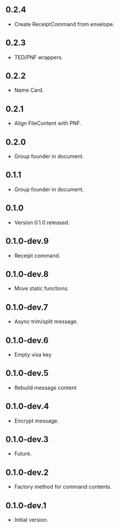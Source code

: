 ## 0.2.4

- Create ReceiptCommand from envelope.

## 0.2.3

- TED/PNF wrappers.

## 0.2.2

- Name Card.

## 0.2.1

- Align FileContent with PNF.

## 0.2.0

- Group founder in document.

## 0.1.1

- Group founder in document.

## 0.1.0

- Version 0.1.0 released.

## 0.1.0-dev.9

- Receipt command.

## 0.1.0-dev.8

- Move static functions.

## 0.1.0-dev.7

- Async trim/split message.

## 0.1.0-dev.6

- Empty visa key

## 0.1.0-dev.5

- Rebuild message content

## 0.1.0-dev.4

- Encrypt message.

## 0.1.0-dev.3

- Future.

## 0.1.0-dev.2

- Factory method for command contents.

## 0.1.0-dev.1

- Initial version.
